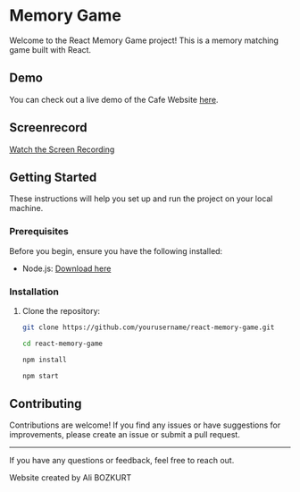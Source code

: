 # Memory Game

Welcome to the React Memory Game project! This is a memory matching game built with React.


## Demo

You can check out a live demo of the Cafe Website [here](https://alibozkurtkyrd.github.io/react-memory-game/).


## Screenrecord

[Watch the Screen Recording](https://drive.google.com/file/d/1sGEeSdHlzj_nlkOf0fwXysrcsmPru2GD/view?usp=sharing)

## Getting Started

These instructions will help you set up and run the project on your local machine.

### Prerequisites

Before you begin, ensure you have the following installed:

- Node.js: [Download here](https://nodejs.org/)

### Installation

1. Clone the repository:

   ```bash
   git clone https://github.com/yourusername/react-memory-game.git

   cd react-memory-game

   npm install

   npm start
   
## Contributing

Contributions are welcome! If you find any issues or have suggestions for improvements, please create an issue or submit a pull request.

---

If you have any questions or feedback, feel free to reach out.

Website created by Ali BOZKURT


